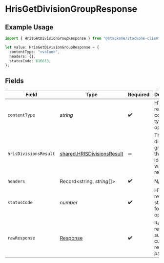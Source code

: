 # HrisGetDivisionGroupResponse

## Example Usage

```typescript
import { HrisGetDivisionGroupResponse } from "@stackone/stackone-client-ts/sdk/models/operations";

let value: HrisGetDivisionGroupResponse = {
  contentType: "<value>",
  headers: {},
  statusCode: 616613,
};
```

## Fields

| Field                                                                           | Type                                                                            | Required                                                                        | Description                                                                     |
| ------------------------------------------------------------------------------- | ------------------------------------------------------------------------------- | ------------------------------------------------------------------------------- | ------------------------------------------------------------------------------- |
| `contentType`                                                                   | *string*                                                                        | :heavy_check_mark:                                                              | HTTP response content type for this operation                                   |
| `hrisDivisionsResult`                                                           | [shared.HRISDivisionsResult](../../../sdk/models/shared/hrisdivisionsresult.md) | :heavy_minus_sign:                                                              | The division group with the given identifier was retrieved.                     |
| `headers`                                                                       | Record<string, *string*[]>                                                      | :heavy_check_mark:                                                              | N/A                                                                             |
| `statusCode`                                                                    | *number*                                                                        | :heavy_check_mark:                                                              | HTTP response status code for this operation                                    |
| `rawResponse`                                                                   | [Response](https://developer.mozilla.org/en-US/docs/Web/API/Response)           | :heavy_check_mark:                                                              | Raw HTTP response; suitable for custom response parsing                         |